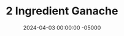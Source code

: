 ---
layout: post
title:  "2 Ingredient Ganache"
date:   2024-04-03 00:00:00 -05000
categories: 
- Recipes
- Sauces, etc.
permalink: /recipes/ganache
image: /assets/Food/Spreads, Sauces, Toppings/Ganache/ganache-cover.jpg
ing: ganache-ing
facts: ganache-facts
Prep: 5
Rest: 
Cook: 15
Source1: https://www.foodiefiasco.com/healthy-homemade-chocolate/
Source2: 
tags: 
- chocolate
- cocoa powder
- carob powder
- carob flour
- milk
- unsweetened vanilla almond milk
- almond milk
- chocolate spread
- chocolate sauce
Description: This ganache is perfect as a cake or brownie frosting, topping to banana ice cream, or a spread on toast.  It's just 2 ingredients - carob (or cocoa powder) and unsweetened almond milk.  Just whisk together on a stove until thick, and use.  It's delicious, rich, mildly sweet, and low in sugar and fat
Instructions: 
- In a small pot, whisk together carob powder and almond milk until no clumps remain. Cocoa powder would work here instead, it will just be more bitter. You could also use any other type of milk you like (cows or plant based). Optionally, add a small pinch of salt for flavor<br><br>

- Heat it over low heat and simmer until thick and bubbly, whisking constantly. It should have the consistency of a thick melted chocolate after about 15 minutes. Add sweetener to taste, if desired<br><br>

- Use as a frosting now, or transfer to an airtight container and store in the fridge
---